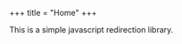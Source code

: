 +++
title = "Home"
+++

This is a simple javascript redirection library.

<div name="manualRedirectionDiv"/>

<script type="text/javascript">
{
    // https://github.com/sanskrit-lexicon/csl-ldev/blob/main/v02/mw/2.txt
    let mwSource = module_main.default.query.getParam("mw");
    if (mwSource) {
      module_main.default.redirectToPage(`https://github.com/sanskrit-lexicon/csl-ldev/blob/main/v02/mw/${mwSource}`);
    }

}

{
    let colognePage = module_main.default.query.getParam("cp");
    if (colognePage) {
      let dict = module_main.default.query.getParam("d");
      module_main.default.redirectToPage(`https://www.sanskrit-lexicon.uni-koeln.de/scans/csl-apidev/servepdf.php?dict=${dict}&page=${colognePage}`);
    }
}
</script>